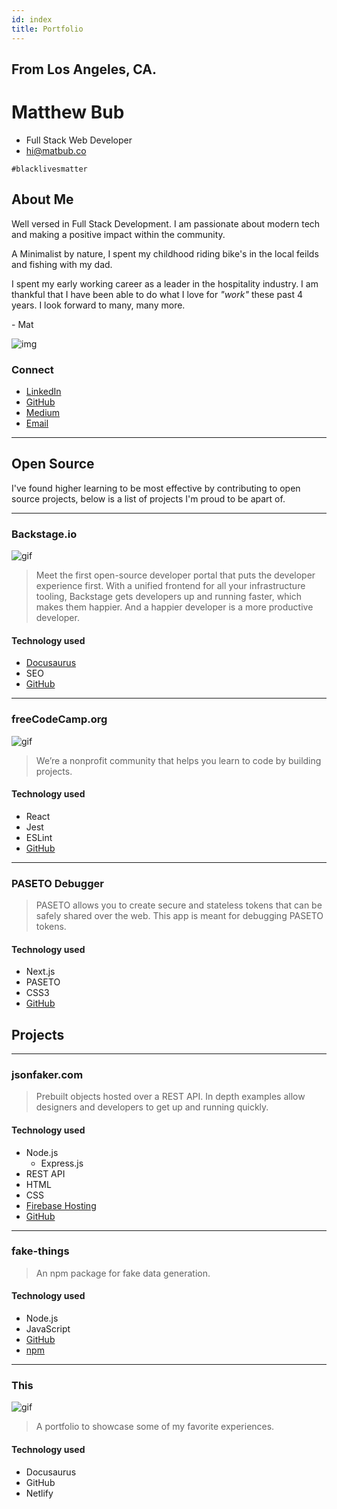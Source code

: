 ```yaml
---
id: index
title: Portfolio
---
```


## From Los Angeles, CA.

# Matthew Bub

- Full Stack Web Developer
- hi@matbub.co

`#blacklivesmatter`

## About Me

Well versed in Full Stack Development. I am passionate about modern tech and making a positive impact within the community.

A Minimalist by nature, I spent my childhood riding bike's in the local feilds and fishing with my dad.

I spent my early working career as a leader in the hospitality industry. I am thankful that I have been able to do what I love for _"work"_ these past 4 years. I look forward to many, many more.

\- Mat

![img](../img/mat.png)

### Connect

- [LinkedIn](https://www.linkedin.com/in/matbub/)
- [GitHub](https://github.com/hi-matbub)
- [Medium](https://medium.com/@6matbub)
- [Email](mailto:hi@matbub.co)

---

## Open Source

I've found higher learning to be most effective by contributing to open source projects, below is a list of projects I'm proud to be apart of.

---

### Backstage.io

![gif](../img/backstage.gif)

> Meet the first open-source developer portal that puts the developer experience first. With a unified frontend for all your infrastructure tooling, Backstage gets developers up and running faster, which makes them happier. And a happier developer is a more productive developer.

#### Technology used

- [Docusaurus](https://v2.docusaurus.io/)
- SEO
- [GitHub](https://github.com/spotify/backstage-microsite)

---

### freeCodeCamp.org

![gif](../img/free-code-camp.gif)

> We’re a nonprofit community that helps you learn to code by building projects.

#### Technology used

- React
- Jest
- ESLint
- [GitHub](https://github.com/freeCodeCamp/freeCodeCamp)

---

### PASETO Debugger

> PASETO allows you to create secure and stateless tokens that can be safely shared over the web. This app is meant for debugging PASETO tokens.

#### Technology used

- Next.js
- PASETO
- CSS3
- [GitHub](https://github.com/mehdibo/paseto-debugger)

## Projects

---

### jsonfaker.com

> Prebuilt objects hosted over a REST API. In depth examples allow designers and developers to get up and running quickly.

#### Technology used

- Node.js
  - Express.js
- REST API
- HTML
- CSS
- [Firebase Hosting](https://jsonfaker.com)
- [GitHub](https://github.com/json-faker/jsonfaker)

---

### fake-things

> An npm package for fake data generation.

#### Technology used

- Node.js
- JavaScript
- [GitHub](https://github.com/hi-matbub/fake-things)
- [npm](https://www.npmjs.com/package/fake-things)

---

### This

![gif](../img/port.gif)

> A portfolio to showcase some of my favorite experiences.

#### Technology used

- Docusaurus
- GitHub
- Netlify
